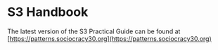 # S3 Handbook

The latest version of the S3 Practical Guide can be found at [https://patterns.sociocracy30.org](https://patterns.sociocracy30.org)